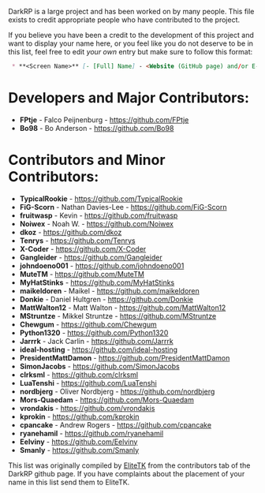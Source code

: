 DarkRP is a large project and has been worked on by many people.
This file exists to credit appropriate people who have contributed to the project.

If you believe you have been a credit to the development of this project and want to display your name here, or you feel like you do not deserve to be in this list, feel free to edit _your own_ entry but make sure to follow this format:
````markdown
 * **<Screen Name>** [- [Full] Name] - <Website (GitHub page) and/or E-Mail>
````

Developers and Major Contributors:
==================================
 * **FPtje** - Falco Peijnenburg - https://github.com/FPtje
 * **Bo98** - Bo Anderson - https://github.com/Bo98

Contributors and Minor Contributors:
====================================
 * **TypicalRookie** - https://github.com/TypicalRookie
 * **FiG-Scorn** - Nathan Davies-Lee - https://github.com/FiG-Scorn
 * **fruitwasp** - Kevin - https://github.com/fruitwasp
 * **Noiwex** - Noah W. - https://github.com/Noiwex
 * **dkoz** - https://github.com/dkoz
 * **Tenrys** - https://github.com/Tenrys
 * **X-Coder** - https://github.com/X-Coder
 * **Gangleider** - https://github.com/Gangleider
 * **johndoeno001** - https://github.com/johndoeno001
 * **MuteTM** - https://github.com/MuteTM
 * **MyHatStinks** - https://github.com/MyHatStinks
 * **maikeldoren** - Maikel - https://github.com/maikeldoren
 * **Donkie** - Daniel Hultgren - https://github.com/Donkie
 * **MattWalton12** - Matt Walton - https://github.com/MattWalton12
 * **MStruntze** - Mikkel Struntze - https://github.com/MStruntze
 * **Chewgum** - https://github.com/Chewgum
 * **Python1320** - https://github.com/Python1320
 * **Jarrrk** - Jack Carlin - https://github.com/Jarrrk
 * **ideal-hosting** - https://github.com/ideal-hosting
 * **PresidentMattDamon** - https://github.com/PresidentMattDamon
 * **SimonJacobs** - https://github.com/SimonJacobs
 * **clrksml** - https://github.com/clrksml
 * **LuaTenshi** - https://github.com/LuaTenshi
 * **nordbjerg** - Oliver Nordbjerg - https://github.com/nordbjerg
 * **Mors-Quaedam** - https://github.com/Mors-Quaedam
 * **vrondakis** - https://github.com/vrondakis
 * **kprokin** - https://github.com/kprokin
 * **cpancake** - Andrew Rogers - https://github.com/cpancake
 * **ryanehamil** - https://github.com/ryanehamil
 * **Eelviny** - https://github.com/Eelviny
 * **Smanly** - https://github.com/Smanly


This list was originally compiled by [EliteTK](https://github.com/EliteTK) from the contributors tab of the DarkRP github page. If you have complaints about the placement of your name in this list send them to EliteTK.

